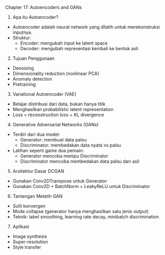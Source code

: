 Chapter 17: Autoencoders and GANs

1. Apa itu Autoencoder?
- Autoencoder adalah neural network yang dilatih untuk merekonstruksi inputnya.
- Struktur:
  + Encoder: mengubah input ke latent space
  + Decoder: mengubah representasi kembali ke bentuk asli
2. Tujuan Penggunaan
- Denoising
- Dimensionality reduction (nonlinear PCA)
- Anomaly detection
- Pretraining
3. Variational Autoencoder (VAE)
- Belajar distribusi dari data, bukan hanya titik
- Menghasilkan probabilistic latent representation
- Loss = reconstruction loss + KL divergence
4. Generative Adversarial Networks (GANs)
- Terdiri dari dua model:
  + Generator: membuat data palsu
  + Discriminator: membedakan data nyata vs palsu
- Latihan seperti game dua pemain:
  + Generator mencoba menipu Discriminator
  + Discriminator mencoba membedakan data palsu dari asli
5. Arsitektur Dasar DCGAN
- Gunakan Conv2DTranspose untuk Generator
- Gunakan Conv2D + BatchNorm + LeakyReLU untuk Discriminator
6. Tantangan Melatih GAN
- Sulit konvergen
- Mode collapse (generator hanya menghasilkan satu jenis output)
- Teknik: label smoothing, learning rate decay, minibatch discrimination
7. Aplikasi
- Image synthesis
- Super-resolution
- Style transfer
